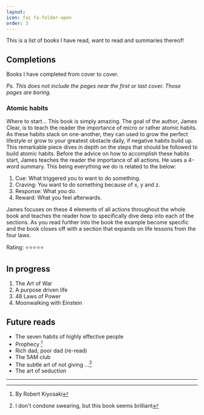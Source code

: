 ```yaml
---
layout: 
icon: fas fa-folder-open
order: 3
---
```


This is a list of books I have read, want to read and summaries thereof!

## Completions
Books I have completed from cover to cover.

_Ps. This does not include the pages near the first or last cover. Those pages are boring._ 
### Atomic habits
Where to start... This book is simply amazing. The goal of the author, James Clear, is to teach the reader the importance of micro or rather atomic habits. As these habits stack on one-another, they can used to grow the perfect lifestyle or grow to your greatest obstacle daily, if negative habits build up. This remarkable piece dives in depth on the steps that should be followed to build atomic habits. Before the advice on how to accomplish these habits start, James teaches the reader the importance of all actions. He uses a 4-word summary. This being everything we do is related to the below:

1. Cue: What triggered you to want to do something.
1. Craving: You want to do something because of x, y and z.
1. Response: What you do.
1. Reward: What you feel afterwards.

James focuses on these 4 elements of all actions throughout the whole book and teaches the reader how to specifically dive deep into each of the sections. As you read further into the book the example become specific and the book closes off with a section that expands on life lessons from the four laws.

Rating: :star::star::star::star::star:

## In progress
1. The Art of War
1. A purpose driven life
1. 48 Laws of Power
1. Moonwalking with Einstein

## Future reads
- The seven habits of highly effective people
- Prophecy [^1]
- Rich dad, poor dad (re-read)
- The 5AM club
- The subtle art of not giving ...[^2]
- The art of seduction

---

[^1]: By Robert Kiyosaki
[^2]: I don't condone swearing, but this book seems brilliant